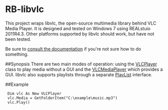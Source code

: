 # RB-libvlc
This project wraps libvlc, the open-source multimedia library behind VLC Media Player. It is designed and tested on 
Windows 7 using REALstuio 2011R4.3. Other platforms supported by libvlc should work, but have not been tested.

Be sure to [consult the documentation](https://github.com/charonn0/RB-libvlc/wiki/libvlc) if you're not sure how to do something.

##Synopsis
There are two main modes of operation: using the [VLCPlayer](https://github.com/charonn0/RB-libvlc/wiki/libvlc.VLCPlayer) class to play media without a GUI and the [VLCMediaPlayer](https://github.com/charonn0/RB-libvlc/wiki/libvlc.VLCMediaPlayer) which provides a GUI. libvlc also supports playlists through a separate [PlayList](https://github.com/charonn0/RB-libvlc/wiki/libvlc.PlayLists) interface.

##Example
```vbnet
 Dim vlc As New VLCPlayer
 vlc.Media = GetFolderItem("C:\example\music.mp3")
 vlc.Play()
```
